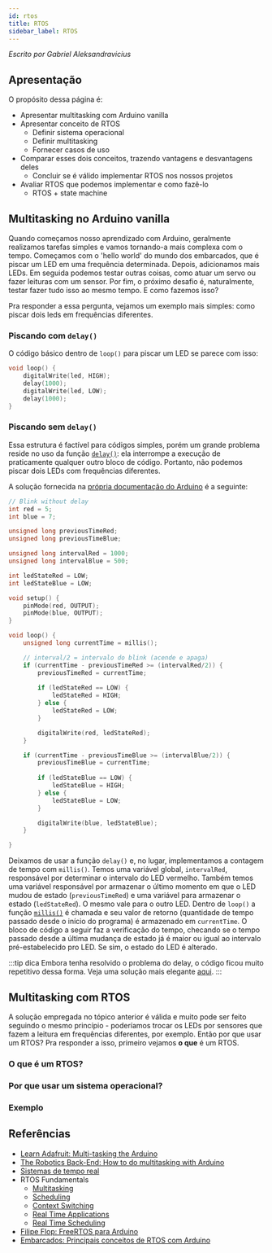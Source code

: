 ```yaml
---
id: rtos
title: RTOS
sidebar_label: RTOS
---
```


_Escrito por Gabriel Aleksandravicius_

## Apresentação

O propósito dessa página é:
- Apresentar multitasking com Arduino vanilla
- Apresentar conceito de RTOS
    - Definir sistema operacional
    - Definir multitasking
    - Fornecer casos de uso
- Comparar esses dois conceitos, trazendo vantagens e desvantagens deles
    - Concluir se é válido implementar RTOS nos nossos projetos
- Avaliar RTOS que podemos implementar e como fazê-lo
    - RTOS + state machine

## Multitasking no Arduino vanilla
Quando começamos nosso aprendizado com Arduino, geralmente realizamos tarefas simples e vamos tornando-a mais complexa com o tempo. Começamos com o 'hello world' do mundo dos embarcados, que é piscar um LED em uma frequência determinada. Depois, adicionamos mais LEDs. Em seguida podemos testar outras coisas, como atuar um servo ou fazer leituras com um sensor. Por fim, o próximo desafio é, naturalmente, testar fazer tudo isso ao mesmo tempo. E como fazemos isso?

Pra responder a essa pergunta, vejamos um exemplo mais simples: como piscar dois leds em frequências diferentes.

### Piscando com `delay()`
O código básico dentro de ```loop()``` para piscar um LED se parece com isso:

```cpp
void loop() {
    digitalWrite(led, HIGH);
    delay(1000);
    digitalWrite(led, LOW);
    delay(1000);
}
```

### Piscando sem `delay()`
Essa estrutura é factível para códigos simples, porém um grande problema reside no uso da função [```delay()```](https://www.arduino.cc/reference/en/language/functions/time/delay/): ela interrompe a execução de praticamente qualquer outro bloco de código. Portanto, não podemos piscar dois LEDs com frequências diferentes. 

A solução fornecida na [própria documentação do Arduino](https://www.arduino.cc/en/Tutorial/BuiltInExamples/BlinkWithoutDelay) é a seguinte:

```cpp
// Blink without delay
int red = 5;
int blue = 7;

unsigned long previousTimeRed;
unsigned long previousTimeBlue;

unsigned long intervalRed = 1000;
unsigned long intervalBlue = 500;

int ledStateRed = LOW; 
int ledStateBlue = LOW; 

void setup() {
    pinMode(red, OUTPUT);
    pinMode(blue, OUTPUT);
}

void loop() {
    unsigned long currentTime = millis();

    // interval/2 = intervalo do blink (acende e apaga)
    if (currentTime - previousTimeRed >= (intervalRed/2)) {
        previousTimeRed = currentTime;
        
        if (ledStateRed == LOW) {
            ledStateRed = HIGH; 
        } else {
            ledStateRed = LOW; 
        }

        digitalWrite(red, ledStateRed);
    }

    if (currentTime - previousTimeBlue >= (intervalBlue/2)) {
        previousTimeBlue = currentTime;
        
        if (ledStateBlue == LOW) {
            ledStateBlue = HIGH; 
        } else {
            ledStateBlue = LOW; 
        }

        digitalWrite(blue, ledStateBlue);
    }    

}
```

Deixamos de usar a função ```delay()``` e, no lugar, implementamos a contagem de tempo com ```millis()```. Temos uma variável global, `intervalRed`, responsável por determinar o intervalo do LED vermelho. Também temos uma variável responsável por armazenar o último momento em que o LED mudou de estado (`previousTimeRed`) e uma variável para armazenar o estado (`ledStateRed`). O mesmo vale para o outro LED. Dentro de `loop()` a função [`millis()`](https://www.arduino.cc/reference/en/language/functions/time/millis/) é chamada e seu valor de retorno (quantidade de tempo passado desde o início do programa) é armazenado em `currentTime`. O bloco de código a seguir faz a verificação do tempo, checando se o tempo passado desde a última mudança de estado já é maior ou igual ao intervalo pré-estabelecido pro LED. Se sim, o estado do LED é alterado.

:::tip dica
Embora tenha resolvido o problema do delay, o código ficou muito repetitivo dessa forma. Veja uma solução mais elegante [aqui](https://github.com/gabrielaleks/DesafiosCapacitacao_Gabarito/blob/master/2.1-blink_diff_freq_multiple.cpp).
:::

## Multitasking com RTOS
A solução empregada no tópico anterior é válida e muito pode ser feito seguindo o mesmo princípio - poderíamos trocar os LEDs por sensores que fazem a leitura em frequências diferentes, por exemplo. Então por que usar um RTOS? Pra responder a isso, primeiro vejamos **o que** é um RTOS.

### O que é um RTOS?

### Por que usar um sistema operacional?

### Exemplo



## Referências
- [Learn Adafruit: Multi-tasking the Arduino](https://learn.adafruit.com/multi-tasking-the-arduino-part-1)
- [The Robotics Back-End: How to do multitasking with Arduino](https://roboticsbackend.com/how-to-do-multitasking-with-arduino/)
- [Sistemas de tempo real](https://sergioprado.org/sistemas-de-tempo-real-part-1/)
- RTOS Fundamentals
  - [Multitasking](https://www.freertos.org/implementation/a00004.html)
  - [Scheduling](https://www.freertos.org/implementation/a00005.html)
  - [Context Switching](https://www.freertos.org/implementation/a00006.html)
  - [Real Time Applications](https://www.freertos.org/implementation/a00007.html)
  - [Real Time Scheduling](https://www.freertos.org/implementation/a00008.html)
- [Filipe Flop: FreeRTOS para Arduino](https://www.filipeflop.com/blog/freertos-para-arduino/)
- [Embarcados: Principais conceitos de RTOS com Arduino](https://www.embarcados.com.br/rtos-para-iniciantes-com-arduino-e-freertos/)
